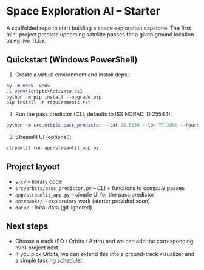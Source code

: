 # Space Exploration AI – Starter

A scaffolded repo to start building a space exploration capstone. The first mini-project predicts upcoming satellite passes for a given ground location using live TLEs.

## Quickstart (Windows PowerShell)

1. Create a virtual environment and install deps:
```powershell
py -m venv .venv
.\.venv\Scripts\Activate.ps1
python -m pip install --upgrade pip
pip install -r requirements.txt
```

2. Run the pass predictor (CLI, defaults to ISS NORAD ID 25544):
```powershell
python -m src.orbits.pass_predictor --lat 28.6139 --lon 77.2090 --hours 24 --min-elev 5
```

3. Streamlit UI (optional):
```powershell
streamlit run app/streamlit_app.py
```

## Project layout
- `src/` – library code
- `src/orbits/pass_predictor.py` – CLI + functions to compute passes
- `app/streamlit_app.py` – simple UI for the pass predictor
- `notebooks/` – exploratory work (starter provided soon)
- `data/` – local data (git-ignored)

## Next steps
- Choose a track (EO / Orbits / Astro) and we can add the corresponding mini-project next.
- If you pick Orbits, we can extend this into a ground-track visualizer and a simple tasking scheduler.
